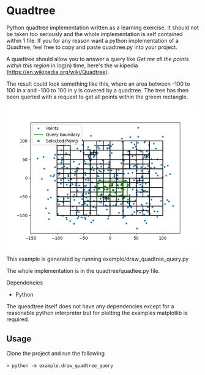 # Quadtree 

Python quadtree implementation written as a learning exercise. It should not be taken too seriously and the whole implementation is self contained within 1 file.
If you for any reason want a python implementation of a Quadtree, feel free to copy and paste quadtree.py into your project. 

A quadtree should allow you to answer a query like 
*Get me all the points within this region*
in log(n) time, here's the wikipedia (https://en.wikipedia.org/wiki/Quadtree).

The result could look something like this, where an area between -100 to 100 in x and -100 to 100 in y is covered by a quadtree. The tree has then been queried with a request to get all points within the greem rectangle.

![rect query plot](img/quadtree_rect_query_plot.png?raw=true)

This example is generated by running example/draw_quadtree_query.py


The whole implementation is in the quadtree/quadtee.py file.

Dependencies
* Python 

The queadtree itself does not have any dependencies except for a reasonable python interpreter but for plotting the examples matplotlib is required.

## Usage
Clone the project and run the following

``> python -m example.draw_quadtree_query``